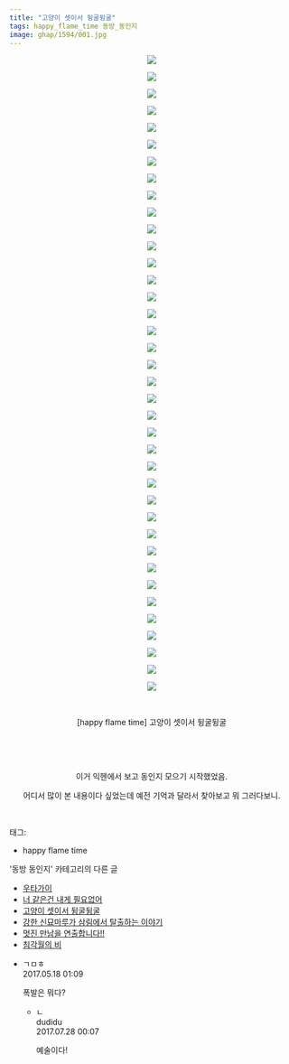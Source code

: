 ```yaml
---
title: "고양이 셋이서 뒹굴뒹굴"
tags: happy_flame_time 동방_동인지
image: ghap/1594/001.jpg
---
```

<div class="article">
<p style="text-align: center; clear: none; float: none;"><img src="{{ site.nasurl }}/ghap/1594/001.jpg"/></p>
<p style="text-align: center; clear: none; float: none;"><img src="{{ site.nasurl }}/ghap/1594/002.jpg"/></p>
<p style="text-align: center; clear: none; float: none;"><img src="{{ site.nasurl }}/ghap/1594/003.jpg"/></p>
<p style="text-align: center; clear: none; float: none;"><img src="{{ site.nasurl }}/ghap/1594/004.jpg"/></p>
<p style="text-align: center; clear: none; float: none;"><img src="{{ site.nasurl }}/ghap/1594/005.jpg"/></p>
<p style="text-align: center; clear: none; float: none;"><img src="{{ site.nasurl }}/ghap/1594/006.jpg"/></p>
<p style="text-align: center; clear: none; float: none;"><img src="{{ site.nasurl }}/ghap/1594/007.jpg"/></p>
<p style="text-align: center; clear: none; float: none;"><img src="{{ site.nasurl }}/ghap/1594/008.jpg"/></p>
<p style="text-align: center; clear: none; float: none;"><img src="{{ site.nasurl }}/ghap/1594/009.jpg"/></p>
<p style="text-align: center; clear: none; float: none;"><img src="{{ site.nasurl }}/ghap/1594/010.jpg"/></p>
<p style="text-align: center; clear: none; float: none;"><img src="{{ site.nasurl }}/ghap/1594/011.jpg"/></p>
<p style="text-align: center; clear: none; float: none;"><img src="{{ site.nasurl }}/ghap/1594/012.jpg"/></p>
<p style="text-align: center; clear: none; float: none;"><img src="{{ site.nasurl }}/ghap/1594/013.jpg"/></p>
<p style="text-align: center; clear: none; float: none;"><img src="{{ site.nasurl }}/ghap/1594/014.jpg"/></p>
<p style="text-align: center; clear: none; float: none;"><img src="{{ site.nasurl }}/ghap/1594/015.jpg"/></p>
<p style="text-align: center; clear: none; float: none;"><img src="{{ site.nasurl }}/ghap/1594/016.jpg"/></p>
<p style="text-align: center; clear: none; float: none;"><img src="{{ site.nasurl }}/ghap/1594/017.jpg"/></p>
<p style="text-align: center; clear: none; float: none;"><img src="{{ site.nasurl }}/ghap/1594/018.jpg"/></p>
<p style="text-align: center; clear: none; float: none;"><img src="{{ site.nasurl }}/ghap/1594/019.jpg"/></p>
<p style="text-align: center; clear: none; float: none;"><img src="{{ site.nasurl }}/ghap/1594/020.jpg"/></p>
<p style="text-align: center; clear: none; float: none;"><img src="{{ site.nasurl }}/ghap/1594/021.jpg"/></p>
<p style="text-align: center; clear: none; float: none;"><img src="{{ site.nasurl }}/ghap/1594/022.jpg"/></p>
<p style="text-align: center; clear: none; float: none;"><img src="{{ site.nasurl }}/ghap/1594/023.jpg"/></p>
<p style="text-align: center; clear: none; float: none;"><img src="{{ site.nasurl }}/ghap/1594/024.jpg"/></p>
<p style="text-align: center; clear: none; float: none;"><img src="{{ site.nasurl }}/ghap/1594/025.jpg"/></p>
<p style="text-align: center; clear: none; float: none;"><img src="{{ site.nasurl }}/ghap/1594/026.jpg"/></p>
<p style="text-align: center; clear: none; float: none;"><img src="{{ site.nasurl }}/ghap/1594/027.jpg"/></p>
<p style="text-align: center; clear: none; float: none;"><img src="{{ site.nasurl }}/ghap/1594/028.jpg"/></p>
<p style="text-align: center; clear: none; float: none;"><img src="{{ site.nasurl }}/ghap/1594/029.jpg"/></p>
<p style="text-align: center; clear: none; float: none;"><img src="{{ site.nasurl }}/ghap/1594/030.jpg"/></p>
<p style="text-align: center; clear: none; float: none;"><img src="{{ site.nasurl }}/ghap/1594/031.jpg"/></p>
<p style="text-align: center; clear: none; float: none;"><img src="{{ site.nasurl }}/ghap/1594/032.jpg"/></p>
<p style="text-align: center; clear: none; float: none;"><img src="{{ site.nasurl }}/ghap/1594/033.jpg"/></p>
<p style="text-align: center; clear: none; float: none;"><img src="{{ site.nasurl }}/ghap/1594/034.jpg"/></p>
<p style="text-align: center; clear: none; float: none;"><img src="{{ site.nasurl }}/ghap/1594/035.jpg"/></p>
<p style="text-align: center; clear: none; float: none;"><img src="{{ site.nasurl }}/ghap/1594/036.jpg"/></p>
<p style="text-align: center; clear: none; float: none;"><img src="{{ site.nasurl }}/ghap/1594/037.jpg"/></p>
<p style="text-align: center; clear: none; float: none;"><img src="{{ site.nasurl }}/ghap/1594/038.jpg"/></p>
<p style="text-align: center; clear: none; float: none;"><br/></p>
<p style="text-align: center; clear: none; float: none;">[happy flame time] 고양이 셋이서 뒹굴뒹굴</p>
<p style="text-align: center; clear: none; float: none;"><br/></p>
<p style="text-align: center; clear: none; float: none;"><br/></p>
<p style="text-align: center; clear: none; float: none;">이거 익헨에서 보고 동인지 모으기 시작했었음.</p>
<p style="text-align: center; clear: none; float: none;">어디서 많이 본 내용이다 싶었는데 예전 기억과 달라서 찾아보고 뭐 그러다보니.</p>
<p><br/></p>
</div><div class="tagTrail">
<p>태그: </p>
<ul>
<li>happy flame time</li>
</ul>
</div><div class="another">
<p>'동방 동인지' 카테고리의 다른 글</p>
<ul>
<li><a href="/2016-08-15-ghap_1597">우타가이</a></li>
<li><a href="/2016-08-15-ghap_1596">너 같은건 내게 필요없어</a></li>
<li><a href="/2016-08-15-ghap_1594">고양이 셋이서 뒹굴뒹굴</a></li>
<li><a href="/2016-08-15-ghap_1593">강한 신묘마루가 삼림에서 탈출하는 이야기</a></li>
<li><a href="/2016-08-15-ghap_1592">멋진 만남을 연출합니다!!</a></li>
<li><a href="/2016-08-15-ghap_1591">침각월의 비</a></li>
</ul>
</div><div class="cb_module cb_fluid">
<div class="cb_wrt cb_profile">
<div class="comment">
<ul>
<li class="cb_thumb_off" id="comment14991787">
<div class="cb_comment_area">
<div class="cb_info_area">
<div class="cb_section">
<span class="cb_nick_name">ㄱㅁㅎ</span>
</div>
<div class="cb_section">
<span class="cb_date">2017.05.18 01:09 </span>
</div>
</div>
<div class="cb_dsc_comment">
<p class="cb_dsc">
											폭발은 뭐다?
										</p>
</div>
<ul>
<li class="cb_thumb_off" id="comment15045958">
<span class="cb_bu_subnode">ㄴ</span>
<div class="cb_comment_area">
<div class="cb_info_area">
<div class="cb_section">
<span class="cb_nick_name">dudidu</span>
</div>
<div class="cb_section">
<span class="cb_date">2017.07.28 00:07 </span>
</div>
</div>
<div class="cb_dsc_comment">
<p class="cb_dsc">
																예술이다!
															</p>
</div>
</div>
</li>
</ul>
</div></li>
</ul>
</div>
</div><!-- commentList close -->
</div>